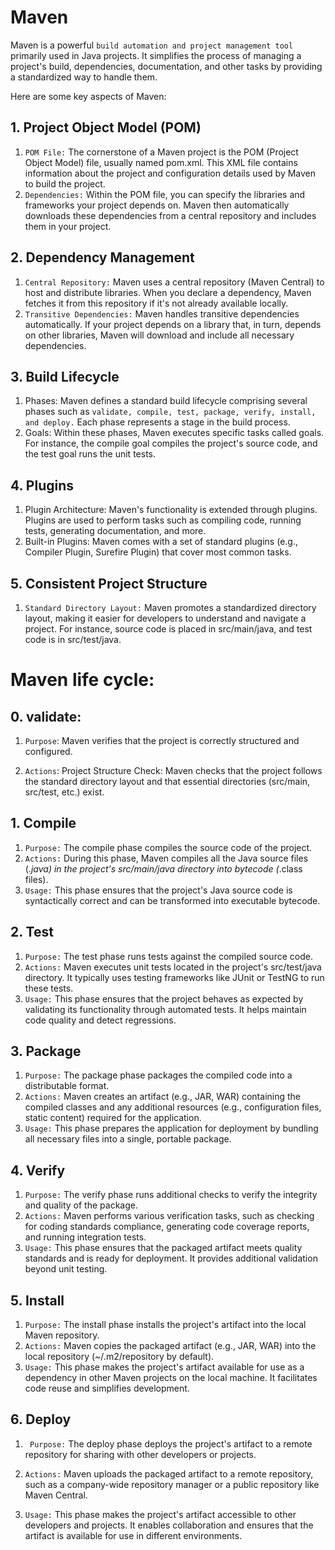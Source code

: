 # Maven 

Maven is a powerful `build automation and project management tool` primarily used in Java projects. It simplifies the process of managing a project's build, dependencies, documentation, and other tasks by providing a standardized way to handle them.

Here are some key aspects of Maven:

## 1. Project Object Model (POM)

1. `POM File:` The cornerstone of a Maven project is the POM (Project Object Model) file, usually named pom.xml. This XML file contains information about the project and configuration details used by Maven to build the project.
2. `Dependencies:` Within the POM file, you can specify the libraries and frameworks your project depends on. Maven then automatically downloads these dependencies from a central repository and includes them in your project.

## 2. Dependency Management
1. `Central Repository:` Maven uses a central repository (Maven Central) to host and distribute libraries. When you declare a dependency, Maven fetches it from this repository if it's not already available locally.
2. `Transitive Dependencies:` Maven handles transitive dependencies automatically. If your project depends on a library that, in turn, depends on other libraries, Maven will download and include all necessary dependencies.

## 3. Build Lifecycle
1. Phases: Maven defines a standard build lifecycle comprising several phases such as `validate, compile, test, package, verify, install, and deploy.` Each phase represents a stage in the build process.
2. Goals: Within these phases, Maven executes specific tasks called goals. For instance, the compile goal compiles the project's source code, and the test goal runs the unit tests.

## 4. Plugins
1. Plugin Architecture: Maven's functionality is extended through plugins. Plugins are used to perform tasks such as compiling code, running tests, generating documentation, and more.
2. Built-in Plugins: Maven comes with a set of standard plugins (e.g., Compiler Plugin, Surefire Plugin) that cover most common tasks.

## 5. Consistent Project Structure
1. `Standard Directory Layout:` Maven promotes a standardized directory layout, making it easier for developers to understand and navigate a project. For instance, source code is placed in src/main/java, and test code is in src/test/java.

# Maven life cycle:

## 0. validate:
1. `Purpose`: Maven verifies that the project is correctly structured and configured.

2. `Actions`: Project Structure Check: Maven checks that the project follows the standard directory layout and that essential directories (src/main, src/test, etc.) exist.


## 1. Compile
1. `Purpose:` The compile phase compiles the source code of the project.
2. `Actions:` During this phase, Maven compiles all the Java source files (*.java) in the project's src/main/java directory into bytecode (*.class files).
3. `Usage:` This phase ensures that the project's Java source code is syntactically correct and can be transformed into executable bytecode.
## 2. Test
1. `Purpose:` The test phase runs tests against the compiled source code.
2. `Actions:` Maven executes unit tests located in the project's src/test/java directory. It typically uses testing frameworks like JUnit or TestNG to run these tests.
3. `Usage:` This phase ensures that the project behaves as expected by validating its functionality through automated tests. It helps maintain code quality and detect regressions.
## 3. Package
1. `Purpose:` The package phase packages the compiled code into a distributable format.
2. `Actions:` Maven creates an artifact (e.g., JAR, WAR) containing the compiled classes and any additional resources (e.g., configuration files, static content) required for the application.
3. `Usage:` This phase prepares the application for deployment by bundling all necessary files into a single, portable package.
## 4. Verify
1. `Purpose:` The verify phase runs additional checks to verify the integrity and quality of the package.
2. `Actions:` Maven performs various verification tasks, such as checking for coding standards compliance, generating code coverage reports, and running integration tests.
3. `Usage:` This phase ensures that the packaged artifact meets quality standards and is ready for deployment. It provides additional validation beyond unit testing.

## 5. Install
1. `Purpose:` The install phase installs the project's artifact into the local Maven repository.
2. `Actions:` Maven copies the packaged artifact (e.g., JAR, WAR) into the local repository (~/.m2/repository by default).
3. `Usage:` This phase makes the project's artifact available for use as a dependency in other Maven projects on the local machine. It facilitates code reuse and simplifies development.
## 6. Deploy

1. ` Purpose:` The deploy phase deploys the project's artifact to a remote repository for sharing with other developers or projects.

2. `Actions:` Maven uploads the packaged artifact to a remote repository, such as a company-wide repository manager or a public repository like Maven Central.

3. `Usage:` This phase makes the project's artifact accessible to other developers and projects. It enables collaboration and ensures that the artifact is available for use in different environments.


